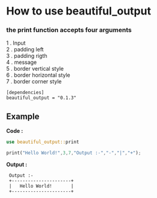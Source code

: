 # How to use beautiful_output

### the print function accepts four arguments
1 . Input  
2 . padding left  
3 . padding rigth  
4 . message    
5 . border vertical style   
6 . border horizontal style     
7 . border corner style 


```
[dependencies]
beautiful_output = "0.1.3"
```

## Example

**Code :**

```rust
use beautiful_output::print

print("Hello World!",3,7,"Output :-","-","|","+");
```


**Output :**
```
 Output :-
 +----------------------+
 |   Hello World!       |
 +----------------------+
```